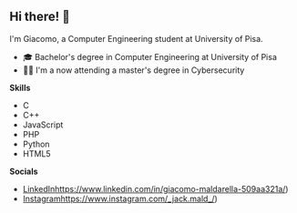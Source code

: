 ## Hi there! 👋

I'm Giacomo, a Computer Engineering student at University of Pisa.

- 🎓 Bachelor's degree in Computer Engineering at University of Pisa
- 👨‍💻 I'm a now attending a master's degree in Cybersecurity


**Skills**

- C
- C++
- JavaScript
- PHP
- Python
- HTML5

**Socials**

- [LinkedIn](https://www.linkedin.com/in/giacomo-maldarella-509aa321a/)https://www.linkedin.com/in/giacomo-maldarella-509aa321a/)
- [Instagram](https://www.instagram.com/_jack.mald_/)https://www.instagram.com/_jack.mald_/)

